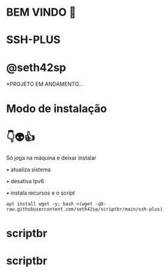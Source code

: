 # BEM VINDO 🖕

# SSH-PLUS

# @seth42sp

*PROJETO EM ANDAMENTO...


# Modo de instalação
# 👇👽👍
Só joga na máquina e deixar instalar

• atualiza sistema

• desativa Ipv6

• instala recursos e o script
```
apt install wget -y; bash <(wget -qO- raw.githubusercontent.com/seth42sp/scriptbr/main/ssh-plus)

```
# scriptbr
# scriptbr
